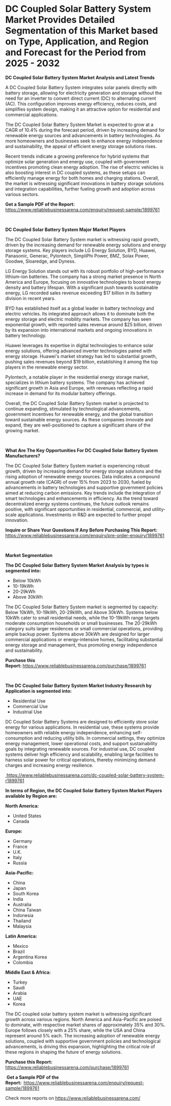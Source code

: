 <p><h1>DC Coupled Solar Battery System Market Provides Detailed Segmentation of this Market based on Type, Application, and Region and Forecast for the Period from 2025 - 2032</h1></p><p><strong>DC Coupled Solar Battery System Market Analysis and Latest Trends</strong></p>
<p><p>A DC Coupled Solar Battery System integrates solar panels directly with battery storage, allowing for electricity generation and storage without the need for an inverter to convert direct current (DC) to alternating current (AC). This configuration improves energy efficiency, reduces costs, and simplifies system design, making it an attractive option for residential and commercial applications.</p><p>The DC Coupled Solar Battery System Market is expected to grow at a CAGR of 10.4% during the forecast period, driven by increasing demand for renewable energy sources and advancements in battery technologies. As more homeowners and businesses seek to enhance energy independence and sustainability, the appeal of efficient energy storage solutions rises. </p><p>Recent trends indicate a growing preference for hybrid systems that optimize solar generation and energy use, coupled with government incentives promoting clean energy adoption. The rise of electric vehicles is also boosting interest in DC coupled systems, as these setups can efficiently manage energy for both homes and charging stations. Overall, the market is witnessing significant innovations in battery storage solutions and integration capabilities, further fueling growth and adoption across various sectors.</p></p>
<p><strong>Get a Sample PDF of the Report:&nbsp;</strong> <a href="https://www.reliablebusinessarena.com/enquiry/request-sample/1899761?utm_campaign=1789&utm_medium=2&utm_source=Github&utm_content=ia&utm_term=28022025&utm_id=dc-coupled-solar-battery-system">https://www.reliablebusinessarena.com/enquiry/request-sample/1899761</a></p>
<p>&nbsp;</p>
<p><strong>DC Coupled Solar Battery System Major Market Players</strong></p>
<p><p>The DC Coupled Solar Battery System market is witnessing rapid growth, driven by the increasing demand for renewable energy solutions and energy storage systems. Key players include LG Energy Solution, BYD, Huawei, Panasonic, Generac, Pylontech, SimpliPhi Power, BMZ, Solax Power, Goodwe, Sloaredge, and Dyness.</p><p>LG Energy Solution stands out with its robust portfolio of high-performance lithium-ion batteries. The company has a strong market presence in North America and Europe, focusing on innovative technologies to boost energy density and battery lifespan. With a significant push towards sustainable energy, LG recorded sales revenue exceeding $17 billion in its battery division in recent years.</p><p>BYD has established itself as a global leader in battery technology and electric vehicles. Its integrated approach allows it to dominate both the energy storage and electric mobility markets. The company has seen exponential growth, with reported sales revenue around $25 billion, driven by its expansion into international markets and ongoing innovations in battery technology.</p><p>Huawei leverages its expertise in digital technologies to enhance solar energy solutions, offering advanced inverter technologies paired with energy storage. Huawei's market strategy has led to substantial growth, pushing sales revenues beyond $19 billion, establishing it among the top players in the renewable energy sector.</p><p>Pylontech, a notable player in the residential energy storage market, specializes in lithium battery systems. The company has achieved significant growth in Asia and Europe, with revenues reflecting a rapid increase in demand for its modular battery offerings.</p><p>Overall, the DC Coupled Solar Battery System market is projected to continue expanding, stimulated by technological advancements, government incentives for renewable energy, and the global transition toward sustainable energy sources. As these companies innovate and expand, they are well-positioned to capture a significant share of the growing market.</p></p>
<p>&nbsp;</p>
<p><strong>What Are The Key Opportunities For DC Coupled Solar Battery System Manufacturers?</strong></p>
<p><p>The DC Coupled Solar Battery System market is experiencing robust growth, driven by increasing demand for energy storage solutions and the rising adoption of renewable energy sources. Data indicates a compound annual growth rate (CAGR) of over 15% from 2023 to 2030, fueled by advancements in battery technologies and supportive government policies aimed at reducing carbon emissions. Key trends include the integration of smart technologies and enhancements in efficiency. As the trend toward decentralized energy systems continues, the future outlook remains positive, with significant opportunities in residential, commercial, and utility-scale applications. Investments in R&D are expected to further propel innovation.</p></p>
<p><strong>Inquire or Share Your Questions If Any Before Purchasing This Report:</strong> <a href="https://www.reliablebusinessarena.com/enquiry/pre-order-enquiry/1899761?utm_campaign=1789&utm_medium=2&utm_source=Github&utm_content=ia&utm_term=28022025&utm_id=dc-coupled-solar-battery-system">https://www.reliablebusinessarena.com/enquiry/pre-order-enquiry/1899761</a></p>
<p>&nbsp;</p>
<p><strong>Market Segmentation</strong></p>
<p><strong>The DC Coupled Solar Battery System Market Analysis by types is segmented into:</strong></p>
<p><ul><li>Below 10kWh</li><li>10-19kWh</li><li>20-29kWh</li><li>Above 30kWh</li></ul></p>
<p><p>The DC Coupled Solar Battery System market is segmented by capacity: Below 10kWh, 10-19kWh, 20-29kWh, and Above 30kWh. Systems below 10kWh cater to small residential needs, while the 10-19kWh range targets moderate consumption households or small businesses. The 20-29kWh category suits larger residences or small commercial operations, providing ample backup power. Systems above 30kWh are designed for larger commercial applications or energy-intensive homes, facilitating substantial energy storage and management, thus promoting energy independence and sustainability.</p></p>
<p><strong>Purchase this Report:&nbsp;</strong><a href="https://www.reliablebusinessarena.com/purchase/1899761?utm_campaign=1789&utm_medium=2&utm_source=Github&utm_content=ia&utm_term=28022025&utm_id=dc-coupled-solar-battery-system">https://www.reliablebusinessarena.com/purchase/1899761</a></p>
<p>&nbsp;</p>
<p><strong>The DC Coupled Solar Battery System Market Industry Research by Application is segmented into:</strong></p>
<p><ul><li>Residential Use</li><li>Commercial Use</li><li>Industrial Use</li></ul></p>
<p><p>DC Coupled Solar Battery Systems are designed to efficiently store solar energy for various applications. In residential use, these systems provide homeowners with reliable energy independence, enhancing self-consumption and reducing utility bills. In commercial settings, they optimize energy management, lower operational costs, and support sustainability goals by integrating renewable sources. For industrial use, DC coupled systems deliver high efficiency and scalability, enabling large facilities to harness solar power for critical operations, thereby minimizing demand charges and increasing energy resilience.</p></p>
<p><a href="https://www.reliablebusinessarena.com/dc-coupled-solar-battery-system-r1899761?utm_campaign=1789&utm_medium=2&utm_source=Github&utm_content=ia&utm_term=28022025&utm_id=dc-coupled-solar-battery-system">&nbsp;https://www.reliablebusinessarena.com/dc-coupled-solar-battery-system-r1899761</a></p>
<p><strong>In terms of Region, the DC Coupled Solar Battery System Market Players available by Region are:</strong></p>
<p>
    <p> <strong> North America: </strong>
        <ul>
            <li>United States</li>
            <li>Canada</li>
        </ul>
        </p> 
    <p> <strong> Europe: </strong>
        <ul>
            <li>Germany</li>
            <li>France</li>
            <li>U.K.</li>
            <li>Italy</li>
            <li>Russia</li>
        </ul>
        </p> 
    <p> <strong> Asia-Pacific: </strong>
        <ul>
            <li>China</li>
            <li>Japan</li>
            <li>South Korea</li>
            <li>India</li>
            <li>Australia</li>
            <li>China Taiwan</li>
            <li>Indonesia</li>
            <li>Thailand</li>
            <li>Malaysia</li>
        </ul>
        </p> 
    <p> <strong> Latin America: </strong>
        <ul>
            <li>Mexico</li>
            <li>Brazil</li>
            <li>Argentina Korea</li>
            <li>Colombia</li>
        </ul>
        </p> 
    <p> <strong> Middle East & Africa: </strong>
        <ul>
            <li>Turkey</li>
            <li>Saudi</li>
            <li>Arabia</li>
            <li>UAE</li>
            <li>Korea</li>
        </ul>
    </p>
    </p>
<p><p>The DC coupled solar battery system market is witnessing significant growth across various regions. North America and Asia-Pacific are poised to dominate, with respective market shares of approximately 35% and 30%. Europe follows closely with a 25% share, while the USA and China represent around 5% each. The increasing adoption of renewable energy solutions, coupled with supportive government policies and technological advancements, is driving this expansion, highlighting the critical role of these regions in shaping the future of energy solutions.</p></p>
<p><strong>Purchase this Report: </strong><a href="https://www.reliablebusinessarena.com/purchase/1899761?utm_campaign=1789&utm_medium=2&utm_source=Github&utm_content=ia&utm_term=28022025&utm_id=dc-coupled-solar-battery-system">https://www.reliablebusinessarena.com/purchase/1899761</a></p>
<p>&nbsp;<strong>Get a Sample PDF of the Report:&nbsp;&nbsp;</strong><a href="https://www.reliablebusinessarena.com/enquiry/request-sample/1899761?utm_campaign=1789&utm_medium=2&utm_source=Github&utm_content=ia&utm_term=28022025&utm_id=dc-coupled-solar-battery-system">https://www.reliablebusinessarena.com/enquiry/request-sample/1899761</a></p>
<p><strong></strong></p>
<p>Check more reports on <a href="https://www.reliablebusinessarena.com/?utm_campaign=1789&utm_medium=2&utm_source=Github&utm_content=ia&utm_term=28022025&utm_id=dc-coupled-solar-battery-system">https://www.reliablebusinessarena.com/</a></p>